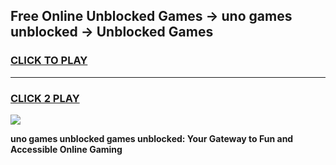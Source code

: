 
## Free Online Unblocked Games → uno games unblocked → Unblocked Games
<h3>
<a href="https://premium.freeplayer.one?title=uno_games_unblocked&ref=21F">CLICK TO PLAY</a></h3>
<hr>

<h3>
<a href="https://premium.freeplayer.one?title=uno_games_unblocked&ref=21F">CLICK 2 PLAY</a>
  
</h3>

<a href="https://premium.freeplayer.one?title=uno_games_unblocked&ref=21F/"><img src="https://clearcache.store/games.png"></a>


**uno games unblocked games unblocked: Your Gateway to Fun and Accessible Online Gaming**
